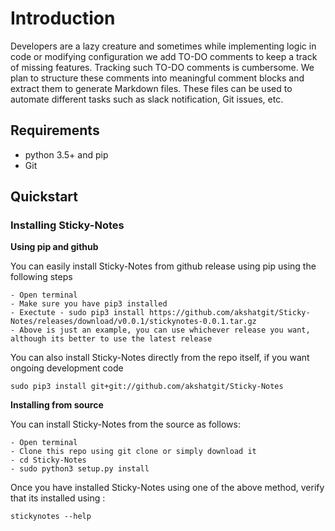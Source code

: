 # Introduction

Developers are a lazy creature and sometimes while implementing logic in code or modifying configuration we add TO-DO comments to keep a track of missing features. Tracking such TO-DO comments is cumbersome. We plan to structure these comments into meaningful comment blocks and extract them to generate Markdown files. These files can be used to automate different tasks such as slack notification, Git issues, etc.

## Requirements

- python 3.5+ and pip
- Git

## Quickstart

### Installing Sticky-Notes

**Using pip and github**

You can easily install Sticky-Notes from github release using pip using the following steps

```
- Open terminal
- Make sure you have pip3 installed
- Exectute - sudo pip3 install https://github.com/akshatgit/Sticky-Notes/releases/download/v0.0.1/stickynotes-0.0.1.tar.gz
- Above is just an example, you can use whichever release you want, although its better to use the latest release

```

You can also install Sticky-Notes directly from the repo itself, if you want ongoing development code

```
sudo pip3 install git+git://github.com/akshatgit/Sticky-Notes

```

**Installing from source**

You can install Sticky-Notes from the source as follows:

```
- Open terminal
- Clone this repo using git clone or simply download it
- cd Sticky-Notes
- sudo python3 setup.py install
```

Once you have installed Sticky-Notes using one of the above method, verify that its installed using :

```
stickynotes --help

```
